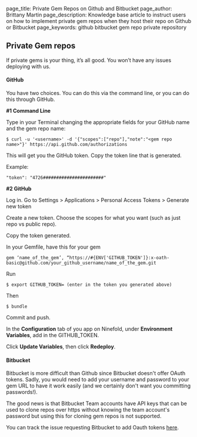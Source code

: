 page_title:       Private Gem Repos on Github and Bitbucket
page_author:      Brittany Martin
page_description: Knowledge base article to instruct users on how to implement private gem repos when they host their repo on Github or Bitbucket
page_keywords:    github bitbucket gem repo private repository 

## Private Gem repos 

If private gems is your thing, it’s all good.  You won’t have any issues deploying with us.

#### GitHub

You have two choices. You can do this via the command line, or you can do this through GitHub.

__#1 Command Line__

Type in your Terminal changing the appropriate fields for your GitHub name and the gem repo name:

	$ curl -u '<username>' -d '{"scopes":["repo"],"note":"<gem repo name>"}' https://api.github.com/authorizations

This will get you the GitHub token. Copy the token line that is generated. 

Example:

	"token": "4726#######################"

__#2 GitHub__

Log in. Go to Settings > Applications > Personal Access Tokens > Generate new token

Create a new token. Choose the scopes for what you want (such as just repo vs public repo).

Copy the token generated.

In your Gemfile, have this for your gem

	gem ‘name_of_the_gem’, “https://#{ENV['GITHUB_TOKEN']}:x-oath-basic@github.com/your_github_username/name_of_the_gem.git


Run

	$ export GITHUB_TOKEN= (enter in the token you generated above)

Then 

	$ bundle

Commit and push.

In the __Configuration__ tab of you app on Ninefold, under __Environment Variables__, add in the GITHUB_TOKEN.

Click __Update Variables__, then click __Redeploy__.

#### Bitbucket

Bitbucket is more difficult than Github since Bitbucket doesn't offer OAuth tokens. Sadly, you would need to add your username and password to your gem URL to have it work easily (and we certainly don't want you committing passwords!). 

The good news is that Bitbucket Team accounts have API keys that can be used to clone repos over https without knowing the team account's password but using this for cloning gem repos is not supported. 

You can track the issue requesting Bitbucket to add Oauth tokens [here](https://bitbucket.org/site/master/issue/7735/allow-http-access-to-repositories-via?utm_source=SAC&utm_medium=dashboard).
